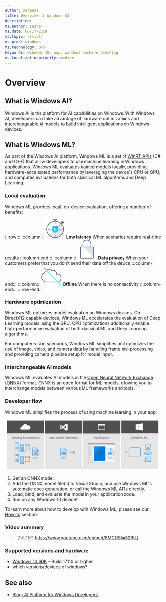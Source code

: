 ```yaml
---
author: serenaz
title: Overview of Windows AI
description:
ms.author: sezhen
ms.date: 06/17/2018
ms.topic: article
ms.prod: windows
ms.technology: uwp
keywords: windows 10, uwp, windows machine learning
ms.localizationpriority: medium
---
```


# Overview

## What is Windows AI?

Windows AI is the platform for AI capabilities on Windows. With Windows AI, developers can take advantage of hardware optimizations and interchangeable AI models to build intelligent applications on Windows devices.

## What is Windows ML?

As part of the Windows AI platform, Windows ML is a set of [WinRT APIs](https://docs.microsoft.com/uwp/api/windows.ai.machinelearning.preview) (C# and C++) that allow developers to use machine learning in Windows applications. Windows ML evaluates trained models locally, providing hardware-accelerated performance by leveraging the device's CPU or GPU, and computes evaluations for both classical ML algorithms and Deep Learning.

### Local evaluation

Windows ML provides local, on-device evaluation, offering a number of benefits:

:::row:::
    :::column:::
        ![quick](images/i_quick-start.png)
        **Low latency**
        When scenarios require real-time results
    :::column-end:::
    :::column:::
        ![lock](images/i_lock.png)
        **Data privacy**
        When your customers prefer that you don’t send their data off the device
    :::column-end:::
    :::column:::
        ![offline](images/i_offline.png)
        **Offline**
        When there is no connectivity
    :::column-end:::
:::row-end:::

### Hardware optimization

Windows ML optimizes model evaluation on Windows devices. On DirectX12 capable devices, Windows ML accelerates the evaluation of Deep Learning models using the GPU. CPU optimizations additionally enable high-performance evaluation of both classical ML and Deep Learning algorithms.

For computer vision scenarios, Windows ML simplifies and optimizes the use of image, video, and camera data by handling frame pre-processing and providing camera pipeline setup for model input.

### Interchangeable AI models

Windows ML evaluates AI models in the [Open Neural Network Exchange (ONNX)](https://onnx.ai) format. ONNX is an open format for ML models, allowing you to interchange models between various ML frameworks and tools.

### Developer flow

Windows ML simplifies the process of using machine learning in your app:

![windows ML developer flow](images/winmlstory.png)

1. Get an ONNX model.
2. Add the ONNX model file(s) to Visual Studio, and use Windows ML's automatic code generation, or call the Windows ML APIs directly.
3. Load, bind, and evaluate the model in your application code.
4. Run on any Windows 10 device!

To learn more about how to develop with Windows ML, please see our [How-to](how-to.md) section.

### Video summary

> [!VIDEO https://www.youtube.com/embed/8MCDSlm326U]

### Supported versions and hardware

- [Windows 10 SDK](https://developer.microsoft.com/windows/downloads/windows-10-sdk) - Build 17110 or higher.
- which versions/devices of windows?

## See also

- [Blog: AI Platform for Windows Developers](https://blogs.windows.com/buildingapps/2018/03/07/ai-platform-windows-developers)
